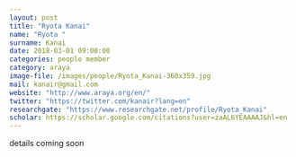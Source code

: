```yaml
---
layout: post
title: "Ryota Kanai"
name: "Ryota "
surname: Kanai
date: 2018-03-01 09:00:00
categories: people member
category: araya
image-file: /images/people/Ryota_Kanai-360x359.jpg
mail: kanair@gmail.com
website: "http://www.araya.org/en/"
twitter: "https://twitter.com/kanair?lang=en"
researchgate: "https://www.researchgate.net/profile/Ryota_Kanai"
scholar: https://scholar.google.com/citations?user=zaAL6YEAAAAJ&hl=en
---
```


details coming soon
